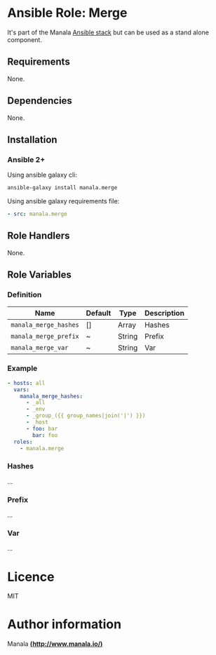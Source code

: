 # Ansible Role: Merge

It's part of the Manala <a href="http://www.manala.io" target="_blank">Ansible stack</a> but can be used as a stand alone component.

## Requirements

None.

## Dependencies

None.

## Installation

### Ansible 2+

Using ansible galaxy cli:

```bash
ansible-galaxy install manala.merge
```

Using ansible galaxy requirements file:

```yaml
- src: manala.merge
```

## Role Handlers

None.

## Role Variables

### Definition

| Name                  | Default | Type  | Description |
| --------------------- | ------- | ----- | ----------- |
| `manala_merge_hashes` | []      | Array | Hashes      |
| `manala_merge_prefix` | ~       | String| Prefix      |
| `manala_merge_var`    | ~       | String| Var         |

### Example

```yaml
- hosts: all
  vars:
    manala_merge_hashes:
      - _all
      - _env
      - _group_({{ group_names|join('|') }})
      - _host
      - foo: bar
        bar: foo
  roles:
    - manala.merge
```

### Hashes

...

### Prefix

...

### Var

...

# Licence

MIT

# Author information

Manala [**(http://www.manala.io/)**](http://www.manala.io)
